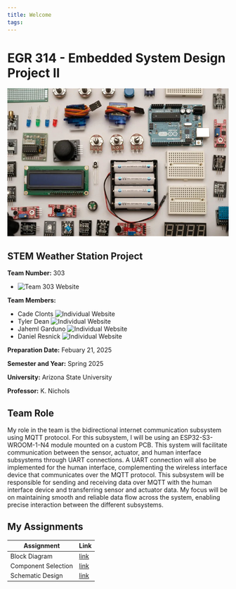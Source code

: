 ```yaml
---
title: Welcome
tags:
---
```


# EGR 314 - Embedded System Design Project II

![](learn-embedded-system-design.jpg)

## STEM Weather Station Project

**Team Number:** 303  
- ![Team 303 Website](https://egr314-2025-s-303.github.io/EGR314-2025-S-303/)

**Team Members:** 
- Cade Clonts     ![Individual Website](https://cclonts2.github.io/)
- Tyler Dean      ![Individual Website](https://ty-357.github.io/)
- Jaheml Garduno  ![Individual Website](https://jahmelg10.github.io/)
- Daniel Resnick  ![Individual Website]()

**Preparation Date:** Febuary 21, 2025  

**Semester and Year:** Spring 2025  

**University:** Arizona State University 

**Professor:** K. Nichols

## Team Role
My role in the team is the bidirectional internet communication subsystem using MQTT protocol. For this subsystem, I will be using an ESP32-S3-WROOM-1-N4 module mounted on a custom PCB. This system will facilitate communication between the sensor, actuator, and human interface subsystems through UART connections. A UART connection will also be implemented for the human interface, complementing the wireless interface device that communicates over the MQTT protocol. This subsystem will be responsible for sending and receiving data over MQTT with the human interface device and transferring sensor and actuator data. My focus will be on maintaining smooth and reliable data flow across the system, enabling precise interaction between the different subsystems.


## __My Assignments__
Assignment | Link
-----|------------
Block Diagram   | [link](https://cclonts2.github.io/charts/)
Component Selection | [link](https://cclonts2.github.io/component-selection/)
Schematic Design | [link](https://cclonts2.github.io/board-design/Index/)
